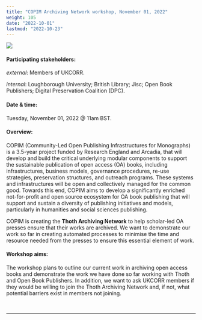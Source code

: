 ```yaml
---
title: "COPIM Archiving Network workshop, November 01, 2022"
weight: 105
date: "2022-10-01"
lastmod: "2022-10-23"
---
```


![](/images/Interior-of-StorageTek-tape-library-at-NERSC-cropped.jpg)


#### Participating stakeholders:

_external_: Members of UKCORR.   

_internal_: Loughborough University; British Library; Jisc; Open Book Publishers; Digital Preservation Coalition (DPC).

#### Date & time:

Tuesday, November 01, 2022 @ 11am BST.

#### Overview:

COPIM (Community-Led Open Publishing Infrastructures for Monographs) is a 3.5-year project funded by Research England and Arcadia, that will develop and build the critical underlying modular components to support the sustainable publication of open access (OA) books, including infrastructures, business models, governance procedures, re-use strategies, preservation structures, and outreach programs. These systems and infrastructures will be open and collectively managed for the common good. Towards this end, COPIM aims to develop a significantly enriched not-for-profit and open source ecosystem for OA book publishing that will support and sustain a diversity of publishing initiatives and models, particularly in humanities and social sciences publishing.

COPIM is creating the **Thoth Archiving Network** to help scholar-led OA presses ensure that their works are archived. We want to demonstrate our work so far in creating automated processes to minimise the time and resource needed from the presses to ensure this essential element of work.

#### Workshop aims:

The workshop plans to outline our current work in archiving open access books and demonstrate the work we have done so far working with Thoth and Open Book Publishers. In addition, we want to ask UKCORR members if they would be willing to join the Thoth Archiving Network and, if not, what potential barriers exist in members not joining.



  &nbsp;


---


  &nbsp;
